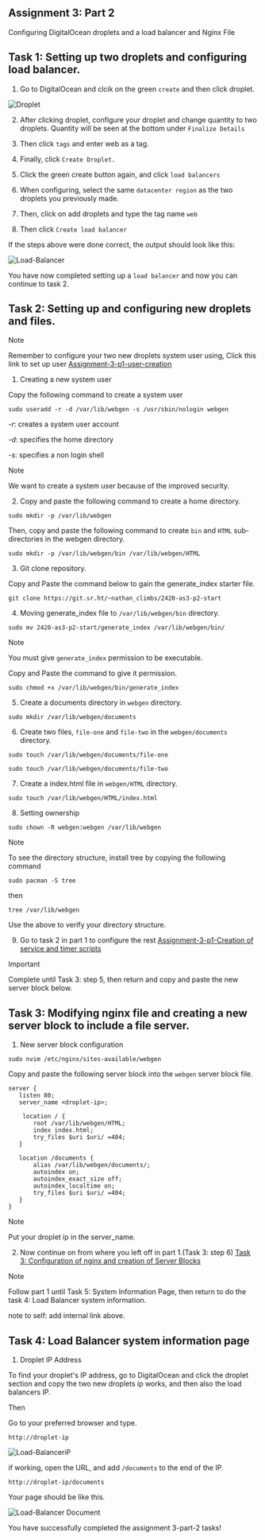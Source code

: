 ## Assignment 3: Part 2

Configuring DigitalOcean droplets and a load balancer and Nginx File

## Task 1: Setting up two droplets and configuring load balancer. 

1. Go to DigitalOcean and clcik on the green `create` and then click droplet.

![Droplet](/2420-Assignment-3-p2/digocean.png)

2. After clicking droplet, configure your droplet and change quantity to two droplets. Quantity will be seen at the bottom under `Finalize Details`

3. Then click `tags` and enter web as a tag.

4. Finally, click `Create Droplet.`

5. Click the green create button again, and click `load balancers` 

6. When configuring, select the same `datacenter region` as the two droplets you previously made.

7. Then, click on add droplets and type the tag name `web`

8. Then click `Create load balancer`

If the steps above were done correct, the output should look like this:

![Load-Balancer](/loadbalancer.png)

You have now completed setting up a `load balancer` and now you can continue to task 2.

## Task 2: Setting up and configuring new droplets and files.

>[!NOTE]
Remember to configure your two new droplets system user using, Click this link to set up user
[Assignment-3-p1-user-creation](https://github.com/Basra97/2420-Assignment-3?tab=readme-ov-file#task-1-creation-of-system-user)


1. Creating a new system user 

Copy the following command to create a system user 

```
sudo useradd -r -d /var/lib/webgen -s /usr/sbin/nologin webgen
```

-*r*: creates a system user account 

-*d*: specifies the home directory

-*s*: specifies a non login shell 

>[!NOTE]
We want to create a system user because of the improved security.

2. Copy and paste the following command to create a home directory. 

```
sudo mkdir -p /var/lib/webgen
```

Then, copy and paste the following command to create `bin` and `HTML` sub-directories in the webgen directory.

```
sudo mkdir -p /var/lib/webgen/bin /var/lib/webgen/HTML
```

3. Git clone repository. 

Copy and Paste the command below to gain the generate_index starter file. 

```
git clone https://git.sr.ht/~nathan_climbs/2420-as3-p2-start
``` 

4. Moving generate_index file to `/var/lib/webgen/bin` directory. 

```
sudo mv 2420-as3-p2-start/generate_index /var/lib/webgen/bin/
```
>[!NOTE]
You must give `generate_index` permission to be executable. 

Copy and Paste the command to give it permission. 

``` 
sudo chmod +x /var/lib/webgen/bin/generate_index
```

5. Create a documents directory in `webgen` directory.

```
sudo mkdir /var/lib/webgen/documents
``` 
6. Create two files, `file-one` and `file-two` in the `webgen/documents` directory. 

```
sudo touch /var/lib/webgen/documents/file-one 
```

```
sudo touch /var/lib/webgen/documents/file-two
```

7. Create a index.html file in `webgen/HTML` directory.

```
sudo touch /var/lib/webgen/HTML/index.html
```

8. Setting ownership

```
sudo chown -R webgen:webgen /var/lib/webgen
```

>[!NOTE]
To see the directory structure, install tree by copying the following command
``` 
sudo pacman -S tree
```
then

```
tree /var/lib/webgen
```
Use the above to verify your directory structure. 

9. Go to task 2 in part 1 to configure the rest
[Assignment-3-p1-Creation of service and timer scripts](https://github.com/Basra97/2420-Assignment-3?tab=readme-ov-file#task-2-creation-of-service-and-timer-scripts)

>[!IMPORTANT] 
Complete until Task 3: step 5, then return and copy and paste the new server block below.

## Task 3: Modifying nginx file and creating a new server block to include a file server. 

1. New server block configuration 

```
sudo nvim /etc/nginx/sites-available/webgen
```

Copy and paste the following server block into the `webgen` server block file. 

```
server {
   listen 80;
   server_name <droplet-ip>;

    location / {
       root /var/lib/webgen/HTML;
       index index.html;
       try_files $uri $uri/ =404;
   }

   location /documents {
       alias /var/lib/webgen/documents/;
       autoindex on;
       autoindex_exact_size off;
       autoindex_localtime on;
       try_files $uri $uri/ =404;
   }
}
```
>[!NOTE]
Put your droplet ip in the server_name. 

2. Now continue on from where you left off in part 1.(Task 3: step 6)
[Task 3: Configuration of nginx and creation of Server Blocks](https://github.com/Basra97/2420-Assignment-3?tab=readme-ov-file#task-3-configuration-of-nginx-and-creation-of-server-blocks)

>[!NOTE]
Follow part 1 until Task 5: System Information Page, then return to do the task 4: Load Balancer system information. 

note to self: add internal link above.

## Task 4: Load Balancer system information page

1. Droplet IP Address

To find your droplet's IP address, go to DigitalOcean and click the droplet section and copy the two new droplets ip works, and then also the load balancers IP.  

Then

Go to your preferred browser and type.

```
http://droplet-ip
```

![Load-BalanceriP](/2420-Assignment-3-p2/loadbalancerIP.png)


if working, open the URL, and add `/documents` to the end of the IP.

```
http://droplet-ip/documents
```

Your page should be like this.

![Load-Balancer Document](/2420-Assignment-3-p2/Loadbalancerdocu.png)

You have successfully completed the assignment 3-part-2 tasks!

